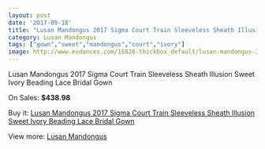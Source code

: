 ```yaml
---
layout: post
date: '2017-09-18'
title: "Lusan Mandongus 2017 Sigma Court Train Sleeveless Sheath Illusion Sweet Ivory Beading Lace Bridal Gown"
category: Lusan Mandongus
tags: ["gown","sweet","mandongus","court","ivory"]
image: http://www.eudances.com/15828-thickbox_default/lusan-mandongus-2017-sigma-court-train-sleeveless-sheath-illusion-sweet-ivory-beading-lace-bridal-gown.jpg
---
```

Lusan Mandongus 2017 Sigma Court Train Sleeveless Sheath Illusion Sweet Ivory Beading Lace Bridal Gown

On Sales: **$438.98**
<a href="https://www.eudances.com/en/lusan-mandongus/4664-lusan-mandongus-2017-sigma-court-train-sleeveless-sheath-illusion-sweet-ivory-beading-lace-bridal-gown.html"><amp-img layout="responsive" width="600" height="600" src="//www.eudances.com/15828-thickbox_default/lusan-mandongus-2017-sigma-court-train-sleeveless-sheath-illusion-sweet-ivory-beading-lace-bridal-gown.jpg" alt="Lusan Mandongus 2017 Sigma Court Train Sleeveless Sheath Illusion Sweet Ivory Beading Lace Bridal Gown 0" /></a>
<a href="https://www.eudances.com/en/lusan-mandongus/4664-lusan-mandongus-2017-sigma-court-train-sleeveless-sheath-illusion-sweet-ivory-beading-lace-bridal-gown.html"><amp-img layout="responsive" width="600" height="600" src="//www.eudances.com/15831-thickbox_default/lusan-mandongus-2017-sigma-court-train-sleeveless-sheath-illusion-sweet-ivory-beading-lace-bridal-gown.jpg" alt="Lusan Mandongus 2017 Sigma Court Train Sleeveless Sheath Illusion Sweet Ivory Beading Lace Bridal Gown 1" /></a>
<a href="https://www.eudances.com/en/lusan-mandongus/4664-lusan-mandongus-2017-sigma-court-train-sleeveless-sheath-illusion-sweet-ivory-beading-lace-bridal-gown.html"><amp-img layout="responsive" width="600" height="600" src="//www.eudances.com/15830-thickbox_default/lusan-mandongus-2017-sigma-court-train-sleeveless-sheath-illusion-sweet-ivory-beading-lace-bridal-gown.jpg" alt="Lusan Mandongus 2017 Sigma Court Train Sleeveless Sheath Illusion Sweet Ivory Beading Lace Bridal Gown 2" /></a>
<a href="https://www.eudances.com/en/lusan-mandongus/4664-lusan-mandongus-2017-sigma-court-train-sleeveless-sheath-illusion-sweet-ivory-beading-lace-bridal-gown.html"><amp-img layout="responsive" width="600" height="600" src="//www.eudances.com/15829-thickbox_default/lusan-mandongus-2017-sigma-court-train-sleeveless-sheath-illusion-sweet-ivory-beading-lace-bridal-gown.jpg" alt="Lusan Mandongus 2017 Sigma Court Train Sleeveless Sheath Illusion Sweet Ivory Beading Lace Bridal Gown 3" /></a>

Buy it: [Lusan Mandongus 2017 Sigma Court Train Sleeveless Sheath Illusion Sweet Ivory Beading Lace Bridal Gown](https://www.eudances.com/en/lusan-mandongus/4664-lusan-mandongus-2017-sigma-court-train-sleeveless-sheath-illusion-sweet-ivory-beading-lace-bridal-gown.html "Lusan Mandongus 2017 Sigma Court Train Sleeveless Sheath Illusion Sweet Ivory Beading Lace Bridal Gown")

View more: [Lusan Mandongus](https://www.eudances.com/en/87-lusan-mandongus "Lusan Mandongus")